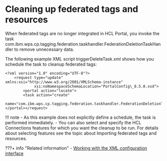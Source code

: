 # Cleaning up federated tags and resources

When federated tags are no longer integrated in HCL Portal, you invoke the task com.ibm.wps.cp.tagging.federation.taskhandler.FederationDeletionTaskHandler to remove unnecessary data.

The following example XML script triggerDeleteTask.xml shows how you schedule the task to cleanup federated tags:

```
<?xml version="1.0" encoding="UTF-8"?>
    <request type="update" xmlns:xsi="http://www.w3.org/2001/XMLSchema-instance"     
             xsi:noNamespaceSchemaLocation="PortalConfig\_8.5.0.xsd">
        <portal action="locate"> 
        <task action="create" 
              name="com.ibm.wps.cp.tagging.federation.taskhandler.FederationDeletionTaskHandler"/> 
</portal></request>

```

!!! note
    -   As this example does not explicitly define a schedule, the task is performed immediately.
    -   You can also select and specify the HCL Connections features for which you want the cleanup to be run. For details about selecting features see the topic about Importing federated tags and resources.


???+ info "Related information"
    - [Working with the XML configuration interface](../../../../extend_dx/development_tools/portal_admin_tools/xml_config_interface/working_xml_config_interface/index.md)

